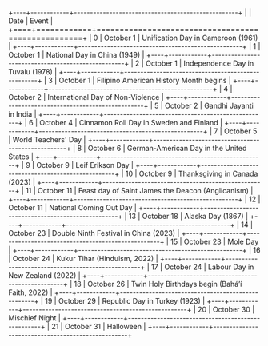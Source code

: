 +----+------------+---------------------------------------------------+
|    | Date       | Event                                             |
+====+============+===================================================+
|  0 | October 1  | Unification Day in Cameroon (1961)                |
+----+------------+---------------------------------------------------+
|  1 | October 1  | National Day in China (1949)                      |
+----+------------+---------------------------------------------------+
|  2 | October 1  | Independence Day in  Tuvalu (1978)                |
+----+------------+---------------------------------------------------+
|  3 | October 1  | Filipino American History Month begins            |
+----+------------+---------------------------------------------------+
|  4 | October 2  | International Day of Non-Violence                 |
+----+------------+---------------------------------------------------+
|  5 | October 2  | Gandhi Jayanti in India                           |
+----+------------+---------------------------------------------------+
|  6 | October 4  | Cinnamon Roll Day in Sweden and Finland           |
+----+------------+---------------------------------------------------+
|  7 | October 5  | World Teachers' Day                               |
+----+------------+---------------------------------------------------+
|  8 | October 6  | German-American Day in the United States          |
+----+------------+---------------------------------------------------+
|  9 | October 9  | Leif Erikson Day                                  |
+----+------------+---------------------------------------------------+
| 10 | October 9  | Thanksgiving in Canada (2023)                     |
+----+------------+---------------------------------------------------+
| 11 | October 11 | Feast day of Saint James the Deacon (Anglicanism) |
+----+------------+---------------------------------------------------+
| 12 | October 11 | National Coming Out Day                           |
+----+------------+---------------------------------------------------+
| 13 | October 18 | Alaska Day (1867)                                 |
+----+------------+---------------------------------------------------+
| 14 | October 23 | Double Ninth Festival in China (2023)             |
+----+------------+---------------------------------------------------+
| 15 | October 23 | Mole Day                                          |
+----+------------+---------------------------------------------------+
| 16 | October 24 | Kukur Tihar (Hinduism, 2022)                      |
+----+------------+---------------------------------------------------+
| 17 | October 24 | Labour Day in New Zealand (2022)                  |
+----+------------+---------------------------------------------------+
| 18 | October 26 | Twin Holy Birthdays begin (Baháʼí Faith, 2022)    |
+----+------------+---------------------------------------------------+
| 19 | October 29 | Republic Day in Turkey (1923)                     |
+----+------------+---------------------------------------------------+
| 20 | October 30 | Mischief Night                                    |
+----+------------+---------------------------------------------------+
| 21 | October 31 | Halloween                                         |
+----+------------+---------------------------------------------------+